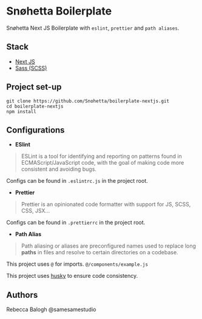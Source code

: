 
# Snøhetta Boilerplate

Snøhetta Next JS Boilerplate with `eslint`, `prettier` and `path aliases`.

## Stack
* [Next JS](https://nextjs.org/docs) 
* [Sass (SCSS)](https://sass-lang.com/) 

## Project set-up

    git clone https://github.com/Snohetta/boilerplate-nextjs.git
    cd boilerplate-nextjs
    npm install

## Configurations
* **ESlint**

> ESLint is a tool for identifying and reporting on patterns found in
> ECMAScript/JavaScript code, with the goal of making code more
> consistent and avoiding bugs.

Configs can be found in `.eslintrc.js` in the project root.

* **Prettier**

> Prettier is an opinionated code formatter with support for JS, SCSS,
> CSS, JSX...

Configs can be found in `.prettierrc` in the project root.

* **Path Alias**

> Path aliasing or aliases are preconfigured names used to replace long
> **paths** in files and resolve to certain directories on a codebase.

This project uses `@` for imports. `@/components/example.js` 

This project uses [husky](https://github.com/typicode/husky) to ensure code consistency.



## Authors
Rebecca Balogh @samesamestudio